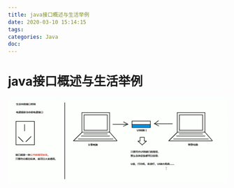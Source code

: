 ```yaml
---
title: java接口概述与生活举例
date: 2020-03-10 15:14:15
tags:
categories: Java
doc:
---
```


# java接口概述与生活举例

![微信截图_20200310151332](/images/javawz/微信截图_20200310151332.png)

